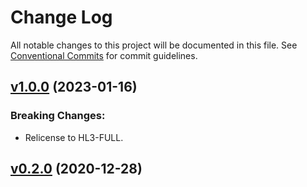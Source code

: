 # Change Log

All notable changes to this project will be documented in this file.
See [Conventional Commits](Https://conventionalcommits.org) for commit guidelines.

<!-- changelog -->

## [v1.0.0](https://gitlab.com/jimsy/ease.ex/compare/v0.2.0...v1.0.0) (2023-01-16)
### Breaking Changes:

* Relicense to HL3-FULL.



## [v0.2.0](https://gitlab.com/jimsy/ease.ex/compare/v0.2.0...v0.2.0) (2020-12-28)



